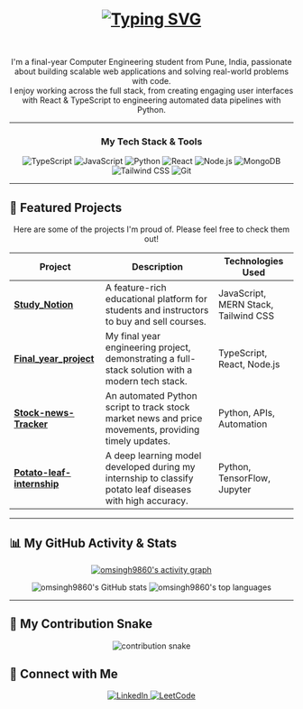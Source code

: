 <h1 align="center">
  <a href="https://git.io/typing-svg">
    <img src="https://readme-typing-svg.herokuapp.com?font=Fira+Code&size=18&pause=1000&color=3399FF&center=true&vCenter=true&multiline=false&width=500&lines=Hi+there%2C+I'm+Om+Shankar+Singh+%F0%9F%91%8B;I'm+a+Full-Stack+Developer+%26+Python+Enthusiast;I+love+turning+ideas+into+reality+with+code." alt="Typing SVG" />
  </a>
</h1>

<br>

<p align="center">
  I'm a final-year Computer Engineering student from Pune, India, passionate about building scalable web applications and solving real-world problems with code.
  <br/>
  I enjoy working across the full stack, from creating engaging user interfaces with React & TypeScript to engineering automated data pipelines with Python.
</p>

---

<h3 align="center">My Tech Stack & Tools</h3>
<p align="center">
  <img src="https://img.shields.io/badge/TypeScript-3178C6?style=for-the-badge&logo=typescript&logoColor=white" alt="TypeScript"/>
  <img src="https://img.shields.io/badge/JavaScript-F7DF1E?style=for-the-badge&logo=javascript&logoColor=black" alt="JavaScript"/>
  <img src="https://img.shields.io/badge/Python-3776AB?style=for-the-badge&logo=python&logoColor=white" alt="Python"/>
  <img src="https://img.shields.io/badge/React-20232A?style=for-the-badge&logo=react&logoColor=61DAFB" alt="React"/>
  <img src="https://img.shields.io/badge/Node.js-339933?style=for-the-badge&logo=nodedotjs&logoColor=white" alt="Node.js"/>
  <img src="https://img.shields.io/badge/MongoDB-47A248?style=for-the-badge&logo=mongodb&logoColor=white" alt="MongoDB"/>
  <img src="https://img.shields.io/badge/Tailwind_CSS-38B2AC?style=for-the-badge&logo=tailwind-css&logoColor=white" alt="Tailwind CSS"/>
  <img src="https://img.shields.io/badge/GIT-E44C30?style=for-the-badge&logo=git&logoColor=white" alt="Git"/>
</p>

---

## 🚀 Featured Projects
<p align="center">Here are some of the projects I'm proud of. Please feel free to check them out!</p>

| Project                                     | Description                                                                                             | Technologies Used         |
| ------------------------------------------- | ------------------------------------------------------------------------------------------------------- | ------------------------- |
| **[Study_Notion](https://github.com/omsingh9860/Study_Notion)** | A feature-rich educational platform for students and instructors to buy and sell courses. | JavaScript, MERN Stack, Tailwind CSS |
| **[Final_year_project](https://github.com/omsingh9860/Final_year_project)** | My final year engineering project, demonstrating a full-stack solution with a modern tech stack. | TypeScript, React, Node.js |
| **[Stock-news-Tracker](https://github.com/omsingh9860/Stock-news-Tracker)** | An automated Python script to track stock market news and price movements, providing timely updates. | Python, APIs, Automation |
| **[Potato-leaf-internship](https://github.com/omsingh9860/Potato-leaf-internship)** | A deep learning model developed during my internship to classify potato leaf diseases with high accuracy. | Python, TensorFlow, Jupyter |

---

## 📊 My GitHub Activity & Stats

<p align="center">
  <a href="https://github.com/ashutosh00710/github-readme-activity-graph">
    <img src="https://github-readme-activity-graph.vercel.app/graph?username=omsingh9860&theme=dracula" alt="omsingh9860's activity graph"/>
  </a>
</p>

<p align="center">
  <img src="https://github-readme-stats.vercel.app/api?username=omsingh9860&show_icons=true&theme=dracula&rank_icon=github" alt="omsingh9860's GitHub stats" />
  <img src="https://github-readme-stats.vercel.app/api/top-langs/?username=omsingh9860&layout=compact&theme=dracula" alt="omsingh9860's top languages" />
</p>

---

## 🐍 My Contribution Snake
<p align="center">
  <img src="https://raw.githubusercontent.com/omsingh9860/omsingh9860/output/github-contribution-grid-snake.svg" alt="contribution snake">
</p>

## 🔗 Connect with Me

<p align="center">
  <a href="https://linkedin.com/in/om-singh-1b86a935a" target="_blank">
    <img src="https://img.shields.io/badge/LinkedIn-0077B5?style=for-the-badge&logo=linkedin&logoColor=white" alt="LinkedIn"/>
  </a>
  <a href="https://leetcode.com/u/OmSingh98/" target="_blank">
    <img src="https://img.shields.io/badge/LeetCode-FFA116?style=for-the-badge&logo=leetcode&logoColor=black" alt="LeetCode"/>
  </a>
</p>
